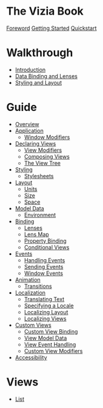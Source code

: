 # The Vizia Book

[Foreword](foreword.md)
[Getting Started](getting_started.md)
[Quickstart](quickstart.md)

# Walkthrough
- [Introduction](./walkthrough/introduction.md)
- [Data Binding and Lenses](./walkthrough/lenses.md)
- [Styling and Layout](./walkthrough/styling.md)

# Guide
- [Overview](./basic/overview.md)
- [Application](./basic/application.md)
    - [Window Modifiers](./basic/window_modifiers.md)
- [Declaring Views](./basic/views.md)
    - [View Modifiers](./basic/modifiers.md)
    - [Composing Views](./basic/composing_views.md)
    - [The View Tree](./basic/view_tree.md)
- [Styling](./basic/styling.md)
    - [Stylesheets](./basic/stylesheets.md)
    <!-- - [Style Properties](./basic/style_properties.md) -->
- [Layout](./basic/layout.md)
    - [Units](./basic/units.md)
    - [Size](./basic/size.md)
    - [Space](./basic/space.md)
    <!-- - [Layout Properties](./basic/layout_properties.md) -->
- [Model Data](./basic/models.md)
    - [Environment](./basic/environment.md)
- [Binding](./basic/binding.md)
    - [Lenses](./basic/lenses.md)
    - [Lens Map](./basic/lens_map.md)
    - [Property Binding](./basic/property_binding.md)
    - [Conditional Views](./basic/conditional_views.md)
- [Events](./basic/events.md)
    - [Handling Events](./basic/handling_events.md)
    - [Sending Events](./basic/sending_events.md)
    - [Window Events](./basic/window_events.md)
- [Animation](./basic/animation.md)
    - [Transitions](./basic/transitions.md)
- [Localization](./basic/localization.md)
    - [Translating Text](./basic/translation.md)
    - [Specifying a Locale](./basic/locale.md)
    - [Localizing Layout](./basic/localizing_layout.md)
    - [Localizing Views](./basic/localizing_views.md)
- [Custom Views](./basic/custom_views.md)
    - [Custom View Binding](./basic/custom_view_binding.md)
    - [View Model Data](./basic/view_model_data.md)
    - [View Event Handling](./basic/view_event_handling.md)
    - [Custom View Modifiers](./basic/custom_view_modifiers.md)
- [Accessibility](./basic/accessibility.md)

# Views

- [List](./basic/list.md)


<!-- # Reference
- [Style Properties](./reference/style.rs) -->

<!-- # Advanced Concepts
- [Custom Views](./advanced/custom_views.md)
- [Localization](./advanced/localization.md) -->

<!-- # Reference
- [Layout](./layout/overview.md)
- [Styling](./styling/overview.md)
    - [Stylesheets](./styling/stylesheets.md)
    - [Properties](./styling/properties.md)
    - [Reference](./styling/reference.md) -->

<!-- - [Transitions](./animation/transitions.md) -->